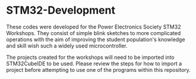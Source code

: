 # STM32-Development
These codes were developed for the Power Electronics Society STM32 Workshops. They consist of simple blink sketches to more complicated operations with the aim of improving the student population's knowledge and skill wish such a widely used microcontroller.


The projects created for the workshops will need to be imported into STM32CubeIDE to be used. Please review the steps for how to import a project before attempting to use one of the programs within this repository. 
